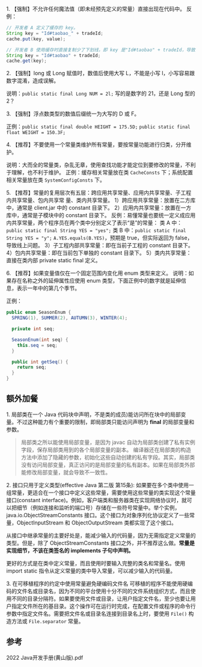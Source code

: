 1\. 【强制】不允许任何魔法值（即未经预先定义的常量）直接出现在代码中。
反例：

```java
// 开发者 A 定义了缓存的 key。
String key = "Id#taobao_" + tradeId;
cache.put(key, value);

// 开发者 B 使用缓存时直接复制少了下划线，即 key 是"Id#taobao" + tradeId，导致出现故障。
String key = "Id#taobao" + tradeId;
cache.get(key);
```

2\. 【强制】long 或 Long 赋值时，数值后使用大写 L，不能是小写 l，小写容易跟数字混淆，造成误解。

说明：`public static final Long NUM = 2l;` 写的是数字的 21，还是 Long 型的 2？

3\. 【强制】浮点数类型的数值后缀统一为大写的 D 或 F。

正例：`public static final double HEIGHT = 175.5D;`
`public static final float WEIGHT = 150.3F;`

4\. 【推荐】不要使用一个常量类维护所有常量，要按常量功能进行归类，分开维护。

说明：大而全的常量类，杂乱无章，使用查找功能才能定位到要修改的常量，不利于理解，也不利于维护。
正例：缓存相关常量放在类 `CacheConsts` 下；系统配置相关常量放在类 `SystemConfigConsts` 下。

5\. 【推荐】常量的复用层次有五层：跨应用共享常量、应用内共享常量、子工程内共享常量、包内共享常 量、类内共享常量。
1）跨应用共享常量：放置在二方库中，通常是 client.jar 中的 constant 目录下。
2）应用内共享常量：放置在一方库中，通常是子模块中的 constant 目录下。
反例：易懂常量也要统一定义成应用内共享常量，两个程序员在两个类中分别定义了表示“是”的常量：
类 A 中：`public static final String YES = "yes";`
类 B 中：`public static final String YES = "y";`
`A.YES.equals(B.YES)`，预期是 true，但实际返回为 false，导致线上问题。
3）子工程内部共享常量：即在当前子工程的 constant 目录下。
4）包内共享常量：即在当前包下单独的 constant 目录下。
5）类内共享常量：直接在类内部 private static final 定义。

6\. 【推荐】如果变量值仅在一个固定范围内变化用 enum 类型来定义。
说明：如果存在名称之外的延伸属性应使用 enum 类型，下面正例中的数字就是延伸信息，表示一年中的第几个季节。

正例：

```java
public enum SeasonEnum {
  SPRING(1), SUMMER(2), AUTUMN(3), WINTER(4);

  private int seq;

  SeasonEnum(int seq) {
    this.seq = seq;
  }

  public int getSeq() {
    return seq;
  }
}
```

## 额外加餐

1\. 局部类在一个 Java 代码块中声明，不是类的成员)能访问所在块中的局部变量。不过这种能力有个重要的限制，即局部类只能访问声明为 **final** 的局部变量和参数。
> 局部类之所以能使用局部变量，是因为 javac 自动为局部类创建了私有实例字段，保存局部类用到的各个局部变量的副本。
> 编译器还在局部类的构造方法中添加了隐藏的参数，初始化这些自动创建的私有字段。其实，局部类没有访问局部变量，真正访问的是局部变量的私有副本。如果在局部类外部能修改局部变量，就会导致不一致性。

2\. 接口只用于定义类型(effective Java 第二版 第15条): 
如果要在多个类中使用一组常量，更适合在一个接口中定义这些常量，需要使用这些常量的类实现这个常量接口(constant interface)。例如，客户端类和服务器类在实现网络协议时，就可以把细节（例如连接和监听的端口号）存储在一些符号常量中。举个实例，java.io.ObjectStreamConstants 接口。这个接口为对象序列化协议定义了一些常量，ObjectInputStream 和 ObjectOutputStream 类都实现了这个接口。

从接口中继承常量的主要好处是，能减少输入的代码量，因为无需指定定义常量的类型。但是，除了 ObjectStreamConstants 接口之外，并不推荐这么做。**常量是实现细节，不该在类签名的 implements 子句中声明。**

更好的方式是在类中定义常量，而且使用时要输入完整的类名和常量名。使用 import static 指令从定义常量的类中导入常量，可以减少输入的代码量。

3\. 在可移植程序的约定中使用常量避免硬编码文件名
可移植的程序不能使用硬编码的文件名或目录名，因为不同的平台使用十分不同的文件系统组织方式，而且使用不同的目录分隔符。如果要使用文件或目录，让用户指定文件名，至少也要让用户指定文件所在的基目录。这个操作可在运行时完成，在配置文件或程序的命令行参数中指定文件名。需要把文件名或目录名连接到目录名上时，要使用 `File()` 构造方法或 `File.separator` 常量。

## 参考

2022 Java开发手册(黄山版).pdf
